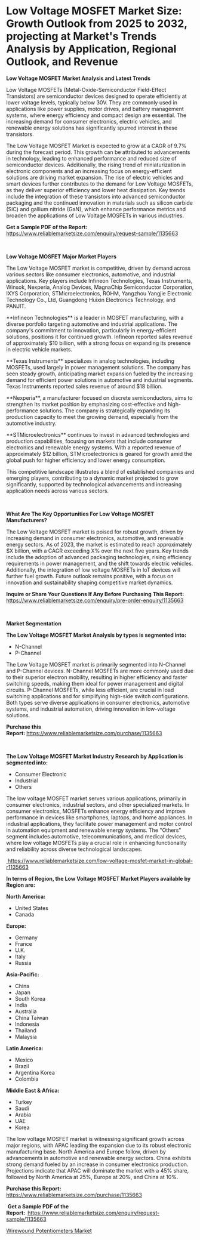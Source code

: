 <p><h1>Low Voltage MOSFET Market Size: Growth Outlook from 2025 to 2032, projecting at Market's Trends Analysis by Application, Regional Outlook, and Revenue</h1></p><p><strong>Low Voltage MOSFET Market Analysis and Latest Trends</strong></p>
<p><p>Low Voltage MOSFETs (Metal-Oxide-Semiconductor Field-Effect Transistors) are semiconductor devices designed to operate efficiently at lower voltage levels, typically below 30V. They are commonly used in applications like power supplies, motor drives, and battery management systems, where energy efficiency and compact design are essential. The increasing demand for consumer electronics, electric vehicles, and renewable energy solutions has significantly spurred interest in these transistors. </p><p>The Low Voltage MOSFET Market is expected to grow at a CAGR of 9.7% during the forecast period. This growth can be attributed to advancements in technology, leading to enhanced performance and reduced size of semiconductor devices. Additionally, the rising trend of miniaturization in electronic components and an increasing focus on energy-efficient solutions are driving market expansion. The rise of electric vehicles and smart devices further contributes to the demand for Low Voltage MOSFETs, as they deliver superior efficiency and lower heat dissipation. Key trends include the integration of these transistors into advanced semiconductor packaging and the continued innovation in materials such as silicon carbide (SiC) and gallium nitride (GaN), which enhance performance metrics and broaden the applications of Low Voltage MOSFETs in various industries.</p></p>
<p><strong>Get a Sample PDF of the Report:&nbsp;</strong> <a href="https://www.reliablemarketsize.com/enquiry/request-sample/1135663?utm_campaign=1743&utm_medium=2&utm_source=Github&utm_content=ia&utm_term=10022025&utm_id=low-voltage-mosfet">https://www.reliablemarketsize.com/enquiry/request-sample/1135663</a></p>
<p>&nbsp;</p>
<p><strong>Low Voltage MOSFET Major Market Players</strong></p>
<p><p>The Low Voltage MOSFET market is competitive, driven by demand across various sectors like consumer electronics, automotive, and industrial applications. Key players include Infineon Technologies, Texas Instruments, Winsok, Nexperia, Analog Devices, MagnaChip Semiconductor Corporation, IXYS Corporation, STMicroelectronics, ROHM, Yangzhou Yangjie Electronic Technology Co., Ltd, Guangdong Huixin Electronics Technology, and PANJIT.</p><p>**Infineon Technologies** is a leader in MOSFET manufacturing, with a diverse portfolio targeting automotive and industrial applications. The company's commitment to innovation, particularly in energy-efficient solutions, positions it for continued growth. Infineon reported sales revenue of approximately $10 billion, with a strong focus on expanding its presence in electric vehicle markets.</p><p>**Texas Instruments** specializes in analog technologies, including MOSFETs, used largely in power management solutions. The company has seen steady growth, anticipating market expansion fueled by the increasing demand for efficient power solutions in automotive and industrial segments. Texas Instruments reported sales revenue of around $18 billion.</p><p>**Nexperia**, a manufacturer focused on discrete semiconductors, aims to strengthen its market position by emphasizing cost-effective and high-performance solutions. The company is strategically expanding its production capacity to meet the growing demand, especially from the automotive industry.</p><p>**STMicroelectronics** continues to invest in advanced technologies and production capabilities, focusing on markets that include consumer electronics and renewable energy systems. With a reported revenue of approximately $12 billion, STMicroelectronics is geared for growth amid the global push for higher efficiency and lower energy consumption.</p><p>This competitive landscape illustrates a blend of established companies and emerging players, contributing to a dynamic market projected to grow significantly, supported by technological advancements and increasing application needs across various sectors.</p></p>
<p>&nbsp;</p>
<p><strong>What Are The Key Opportunities For Low Voltage MOSFET Manufacturers?</strong></p>
<p><p>The Low Voltage MOSFET market is poised for robust growth, driven by increasing demand in consumer electronics, automotive, and renewable energy sectors. As of 2023, the market is estimated to reach approximately $X billion, with a CAGR exceeding X% over the next five years. Key trends include the adoption of advanced packaging technologies, rising efficiency requirements in power management, and the shift towards electric vehicles. Additionally, the integration of low voltage MOSFETs in IoT devices will further fuel growth. Future outlook remains positive, with a focus on innovation and sustainability shaping competitive market dynamics.</p></p>
<p><strong>Inquire or Share Your Questions If Any Before Purchasing This Report:</strong> <a href="https://www.reliablemarketsize.com/enquiry/pre-order-enquiry/1135663?utm_campaign=1743&utm_medium=2&utm_source=Github&utm_content=ia&utm_term=10022025&utm_id=low-voltage-mosfet">https://www.reliablemarketsize.com/enquiry/pre-order-enquiry/1135663</a></p>
<p>&nbsp;</p>
<p><strong>Market Segmentation</strong></p>
<p><strong>The Low Voltage MOSFET Market Analysis by types is segmented into:</strong></p>
<p><ul><li>N-Channel</li><li>P-Channel</li></ul></p>
<p><p>The Low Voltage MOSFET market is primarily segmented into N-Channel and P-Channel devices. N-Channel MOSFETs are more commonly used due to their superior electron mobility, resulting in higher efficiency and faster switching speeds, making them ideal for power management and digital circuits. P-Channel MOSFETs, while less efficient, are crucial in load switching applications and for simplifying high-side switch configurations. Both types serve diverse applications in consumer electronics, automotive systems, and industrial automation, driving innovation in low-voltage solutions.</p></p>
<p><strong>Purchase this Report:&nbsp;</strong><a href="https://www.reliablemarketsize.com/purchase/1135663?utm_campaign=1743&utm_medium=2&utm_source=Github&utm_content=ia&utm_term=10022025&utm_id=low-voltage-mosfet">https://www.reliablemarketsize.com/purchase/1135663</a></p>
<p>&nbsp;</p>
<p><strong>The Low Voltage MOSFET Market Industry Research by Application is segmented into:</strong></p>
<p><ul><li>Consumer Electronic</li><li>Industrial</li><li>Others</li></ul></p>
<p><p>The low voltage MOSFET market serves various applications, primarily in consumer electronics, industrial sectors, and other specialized markets. In consumer electronics, MOSFETs enhance energy efficiency and improve performance in devices like smartphones, laptops, and home appliances. In industrial applications, they facilitate power management and motor control in automation equipment and renewable energy systems. The "Others" segment includes automotive, telecommunications, and medical devices, where low voltage MOSFETs play a crucial role in enhancing functionality and reliability across diverse technological landscapes.</p></p>
<p><a href="https://www.reliablemarketsize.com/low-voltage-mosfet-market-in-global-r1135663?utm_campaign=1743&utm_medium=2&utm_source=Github&utm_content=ia&utm_term=10022025&utm_id=low-voltage-mosfet">&nbsp;https://www.reliablemarketsize.com/low-voltage-mosfet-market-in-global-r1135663</a></p>
<p><strong>In terms of Region, the Low Voltage MOSFET Market Players available by Region are:</strong></p>
<p>
    <p> <strong> North America: </strong>
        <ul>
            <li>United States</li>
            <li>Canada</li>
        </ul>
        </p> 
    <p> <strong> Europe: </strong>
        <ul>
            <li>Germany</li>
            <li>France</li>
            <li>U.K.</li>
            <li>Italy</li>
            <li>Russia</li>
        </ul>
        </p> 
    <p> <strong> Asia-Pacific: </strong>
        <ul>
            <li>China</li>
            <li>Japan</li>
            <li>South Korea</li>
            <li>India</li>
            <li>Australia</li>
            <li>China Taiwan</li>
            <li>Indonesia</li>
            <li>Thailand</li>
            <li>Malaysia</li>
        </ul>
        </p> 
    <p> <strong> Latin America: </strong>
        <ul>
            <li>Mexico</li>
            <li>Brazil</li>
            <li>Argentina Korea</li>
            <li>Colombia</li>
        </ul>
        </p> 
    <p> <strong> Middle East & Africa: </strong>
        <ul>
            <li>Turkey</li>
            <li>Saudi</li>
            <li>Arabia</li>
            <li>UAE</li>
            <li>Korea</li>
        </ul>
    </p>
    </p>
<p><p>The low voltage MOSFET market is witnessing significant growth across major regions, with APAC leading the expansion due to its robust electronic manufacturing base. North America and Europe follow, driven by advancements in automotive and renewable energy sectors. China exhibits strong demand fueled by an increase in consumer electronics production. Projections indicate that APAC will dominate the market with a 45% share, followed by North America at 25%, Europe at 20%, and China at 10%.</p></p>
<p><strong>Purchase this Report: </strong><a href="https://www.reliablemarketsize.com/purchase/1135663?utm_campaign=1743&utm_medium=2&utm_source=Github&utm_content=ia&utm_term=10022025&utm_id=low-voltage-mosfet">https://www.reliablemarketsize.com/purchase/1135663</a></p>
<p>&nbsp;<strong>Get a Sample PDF of the Report:&nbsp;&nbsp;</strong><a href="https://www.reliablemarketsize.com/enquiry/request-sample/1135663?utm_campaign=1743&utm_medium=2&utm_source=Github&utm_content=ia&utm_term=10022025&utm_id=low-voltage-mosfet">https://www.reliablemarketsize.com/enquiry/request-sample/1135663</a></p>
<p><strong></strong></p>
<p><p><a href="https://github.com/mookiesville/Market-Research-Report-List-1/blob/main/wirewound-potentiometers-market.md?utm_campaign=1743&utm_medium=2&utm_source=Github&utm_content=ia&utm_term=10022025&utm_id=low-voltage-mosfet">Wirewound Potentiometers Market</a></p></p>